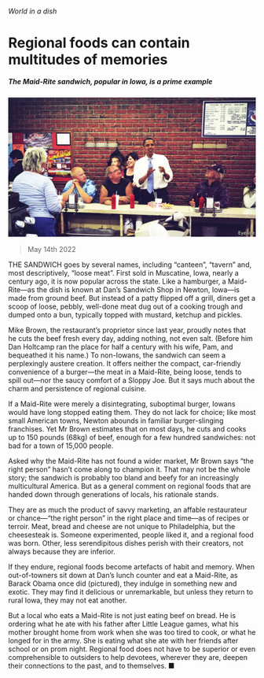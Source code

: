 ###### World in a dish

# Regional foods can contain multitudes of memories 

##### The Maid-Rite sandwich, popular in Iowa, is a prime example 

![image](images/20220514_CUP006_0.jpg) 

> May 14th 2022 

THE SANDWICH goes by several names, including “canteen”, “tavern” and, most descriptively, “loose meat”. First sold in Muscatine, Iowa, nearly a century ago, it is now popular across the state. Like a hamburger, a Maid-Rite—as the dish is known at Dan’s Sandwich Shop in Newton, Iowa—is made from ground beef. But instead of a patty flipped off a grill, diners get a scoop of loose, pebbly, well-done meat dug out of a cooking trough and dumped onto a bun, typically topped with mustard, ketchup and pickles.

Mike Brown, the restaurant’s proprietor since last year, proudly notes that he cuts the beef fresh every day, adding nothing, not even salt. (Before him Dan Holtcamp ran the place for half a century with his wife, Pam, and bequeathed it his name.) To non-Iowans, the sandwich can seem a perplexingly austere creation. It offers neither the compact, car-friendly convenience of a burger—the meat in a Maid-Rite, being loose, tends to spill out—nor the saucy comfort of a Sloppy Joe. But it says much about the charm and persistence of regional cuisine.


If a Maid-Rite were merely a disintegrating, suboptimal burger, Iowans would have long stopped eating them. They do not lack for choice; like most small American towns, Newton abounds in familiar burger-slinging franchises. Yet Mr Brown estimates that on most days, he cuts and cooks up to 150 pounds (68kg) of beef, enough for a few hundred sandwiches: not bad for a town of 15,000 people.

Asked why the Maid-Rite has not found a wider market, Mr Brown says “the right person” hasn’t come along to champion it. That may not be the whole story; the sandwich is probably too bland and beefy for an increasingly multicultural America. But as a general comment on regional foods that are handed down through generations of locals, his rationale stands.

They are as much the product of savvy marketing, an affable restaurateur or chance—“the right person” in the right place and time—as of recipes or terroir. Meat, bread and cheese are not unique to Philadelphia, but the cheesesteak is. Someone experimented, people liked it, and a regional food was born. Other, less serendipitous dishes perish with their creators, not always because they are inferior.

If they endure, regional foods become artefacts of habit and memory. When out-of-towners sit down at Dan’s lunch counter and eat a Maid-Rite, as Barack Obama once did (pictured), they indulge in something new and exotic. They may find it delicious or unremarkable, but unless they return to rural Iowa, they may not eat another.

But a local who eats a Maid-Rite is not just eating beef on bread. He is ordering what he ate with his father after Little League games, what his mother brought home from work when she was too tired to cook, or what he longed for in the army. She is eating what she ate with her friends after school or on prom night. Regional food does not have to be superior or even comprehensible to outsiders to help devotees, wherever they are, deepen their connections to the past, and to themselves. ■

